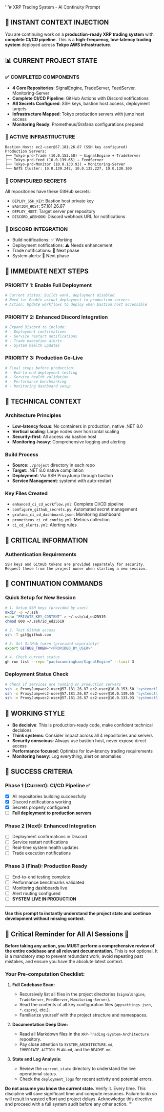 '''# XRP Trading System - AI Continuity Prompt

## 🎯 **INSTANT CONTEXT INJECTION**

You are continuing work on a **production-ready XRP trading system** with **complete CI/CD pipeline**. This is a **high-frequency, low-latency trading system** deployed across **Tokyo AWS infrastructure**.

## 📊 **CURRENT PROJECT STATE**

### **✅ COMPLETED COMPONENTS**
- **4 Core Repositories**: SignalEngine, TradeServer, FeedServer, Monitoring-Server
- **Complete CI/CD Pipeline**: GitHub Actions with Discord notifications
- **All Secrets Configured**: SSH keys, bastion host access, deployment targets
- **Infrastructure Mapped**: Tokyo production servers with jump host access
- **Monitoring Ready**: Prometheus/Grafana configurations prepared

### **🚀 ACTIVE INFRASTRUCTURE**
```
Bastion Host: ec2-user@57.181.26.87 (SSH key configured)
Production Servers:
├── Tokyo-prd-Trade (10.0.153.50) → SignalEngine + TradeServer
├── Tokyo-prd-feed (10.0.139.65) → FeedServer  
├── Tokyo-prd-Monitor (10.0.133.93) → Monitoring-Server
└── NATS Cluster: 10.0.139.242, 10.0.135.227, 10.0.130.100
```

### **🔐 CONFIGURED SECRETS**
All repositories have these GitHub secrets:
- `DEPLOY_SSH_KEY`: Bastion host private key
- `BASTION_HOST`: 57.181.26.87
- `DEPLOY_HOST`: Target server per repository
- `DISCORD_WEBHOOK`: Discord webhook URL for notifications

### **📱 DISCORD INTEGRATION**
- Build notifications: ✅ Working
- Deployment notifications: ⚠️ Needs enhancement
- Trade notifications: 🔄 Next phase
- System alerts: 🔄 Next phase

## 🎯 **IMMEDIATE NEXT STEPS**

### **PRIORITY 1: Enable Full Deployment**
```bash
# Current status: Builds work, deployment disabled
# Need to: Enable actual deployment to production servers
# Action: Update workflows to deploy when bastion host accessible
```

### **PRIORITY 2: Enhanced Discord Integration**
```bash
# Expand Discord to include:
# - Deployment confirmations
# - Service restart notifications  
# - Trade execution alerts
# - System health updates
```

### **PRIORITY 3: Production Go-Live**
```bash
# Final steps before production:
# - End-to-end deployment testing
# - Service health validation
# - Performance benchmarking
# - Monitoring dashboard setup
```

## 🔧 **TECHNICAL CONTEXT**

### **Architecture Principles**
- **Low-latency focus**: No containers in production, native .NET 8.0
- **Vertical scaling**: Large nodes over horizontal scaling
- **Security-first**: All access via bastion host
- **Monitoring-heavy**: Comprehensive logging and alerting

### **Build Process**
- **Source**: `./project` directory in each repo
- **Target**: .NET 8.0 native compilation
- **Deployment**: Via SSH ProxyJump through bastion
- **Service Management**: systemd with auto-restart

### **Key Files Created**
- `enhanced_ci_cd_workflow.yml`: Complete CI/CD pipeline
- `configure_github_secrets.py`: Automated secret management
- `grafana_ci_cd_dashboard.json`: Monitoring dashboard
- `prometheus_ci_cd_config.yml`: Metrics collection
- `ci_cd_alerts.yml`: Alerting rules

## 🚨 **CRITICAL INFORMATION**

### **Authentication Requirements**
```
SSH keys and GitHub tokens are provided separately for security.
Request these from the project owner when starting a new session.
```

## 🎯 **CONTINUATION COMMANDS**

### **Quick Setup for New Session**
```bash
# 1. Setup SSH keys (provided by user)
mkdir -p ~/.ssh
echo "PRIVATE_KEY_CONTENT" > ~/.ssh/id_ed25519
chmod 600 ~/.ssh/id_ed25519

# 2. Test GitHub access
ssh -T git@github.com

# 3. Set GitHub token (provided separately)
export GITHUB_TOKEN="<PROVIDED_BY_USER>"

# 4. Check current status
gh run list --repo "paulwcunningham/SignalEngine" --limit 3
```

### **Deployment Status Check**
```bash
# Check if services are running on production servers
ssh -o ProxyJump=ec2-user@57.181.26.87 ec2-user@10.0.153.50 'systemctl status signalengine tradeserver'
ssh -o ProxyJump=ec2-user@57.181.26.87 ec2-user@10.0.139.65 'systemctl status feedserver'
ssh -o ProxyJump=ec2-user@57.181.26.87 ec2-user@10.0.133.93 'systemctl status monitoringserver'
```

## 🎯 **WORKING STYLE**

- **Be decisive**: This is production-ready code, make confident technical decisions
- **Think systems**: Consider impact across all 4 repositories and servers
- **Security conscious**: Always use bastion host, never expose direct access
- **Performance focused**: Optimize for low-latency trading requirements
- **Monitoring heavy**: Log everything, alert on anomalies

## 🚀 **SUCCESS CRITERIA**

### **Phase 1 (Current)**: CI/CD Pipeline ✅
- [x] All repositories building successfully
- [x] Discord notifications working
- [x] Secrets properly configured
- [ ] **Full deployment to production servers**

### **Phase 2 (Next)**: Enhanced Integration
- [ ] Deployment confirmations in Discord
- [ ] Service restart notifications
- [ ] Real-time system health updates
- [ ] Trade execution notifications

### **Phase 3 (Final)**: Production Ready
- [ ] End-to-end testing complete
- [ ] Performance benchmarks validated
- [ ] Monitoring dashboards live
- [ ] Alert routing configured
- [ ] **SYSTEM LIVE IN PRODUCTION**

---

**Use this prompt to instantly understand the project state and continue development without missing context.**

## 🚨 **Critical Reminder for All AI Sessions** 🚨

**Before taking any action, you MUST perform a comprehensive review of the entire codebase and all relevant documentation.** This is not optional. It is a mandatory step to prevent redundant work, avoid repeating past mistakes, and ensure you have the absolute latest context.

### **Your Pre-computation Checklist:**

1.  **Full Codebase Scan:**
    *   Recursively list all files in the project directories (`SignalEngine`, `TradeServer`, `FeedServer`, `Monitoring-Server`).
    *   Read the contents of all key configuration files (`appsettings.json`, `*.csproj`, etc.).
    *   Familiarize yourself with the project structure and namespaces.

2.  **Documentation Deep Dive:**
    *   Read all Markdown files in the `XRP-Trading-System-Architecture` repository.
    *   Pay close attention to `SYSTEM_ARCHITECTURE.md`, `IMMEDIATE_ACTION_PLAN.md`, and the `README.md`.

3.  **State and Log Analysis:**
    *   Review the `current_state` directory to understand the live operational status.
    *   Check the `deployment_logs` for recent activity and potential errors.

**Do not assume you know the current state.** Verify it. Every time. This discipline will save significant time and compute resources. Failure to do so will result in wasted effort and project delays. Acknowledge this directive and proceed with a full system audit before any other action.
'''

